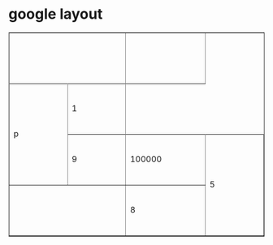 <html> 
 <head> 
  <h1>google layout</h1> 
</head> 
 <body> 
   <table border="1"> 
   <tr>
      <th colspan="2" width="450" height="100"></th>
      <th width="450" height="100"></th>
   </tr>
    <tr>
      <td rowspan="4" width="450" height="100">p</td>
    </tr>
   <tr>
      <td width="450" height="100">1</td>
   </tr>
   <tr> 
      <td rowspan="2" width="450" height="100">9</td>
 </tr>
   <tr>
      <td width="450" height="100">100000</td>
     <td rowspan="2" width="450" height="100">5</td>
   </tr>
   <tr>
    <td colspan="2"></td>
    <td width="450" height="100">8</td>
    </tr>
</table>
</body>
</html>

